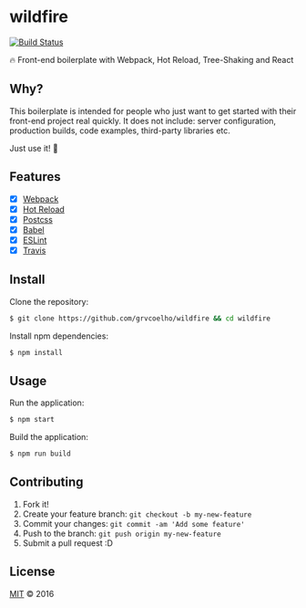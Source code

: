 # wildfire
[![Build Status](https://travis-ci.org/grvcoelho/wildfire.svg?branch=master)](https://travis-ci.org/grvcoelho/wildfire)

:fire: Front-end boilerplate with Webpack, Hot Reload, Tree-Shaking and React

## Why?

This boilerplate is intended for people who just want to get started with their front-end project real quickly. It does not include: server configuration, production builds, code examples, third-party libraries etc.

Just use it! :rocket:

## Features

- [x] [Webpack](https://github.com/webpack/webpack)
- [x] [Hot Reload](https://github.com/gaearon/react-hot-loader)
- [x] [Postcss](https://github.com/postcss/postcss)
- [x] [Babel](https://github.com/babel/babel)
- [x] [ESLint](https://github.com/eslint/eslint)
- [x] [Travis](https://travis-ci.org)

## Install

Clone the repository:

```sh
$ git clone https://github.com/grvcoelho/wildfire && cd wildfire
```

Install npm dependencies:

```sh
$ npm install
```

## Usage

Run the application:

```sh
$ npm start
```

Build the application:

```sh
$ npm run build
```

## Contributing

1. Fork it!
2. Create your feature branch: `git checkout -b my-new-feature`
3. Commit your changes: `git commit -am 'Add some feature'`
4. Push to the branch: `git push origin my-new-feature`
5. Submit a pull request :D

## License

[MIT](https://github.com/grvcoelho/wildfire/blob/master/LICENSE) &copy; 2016

